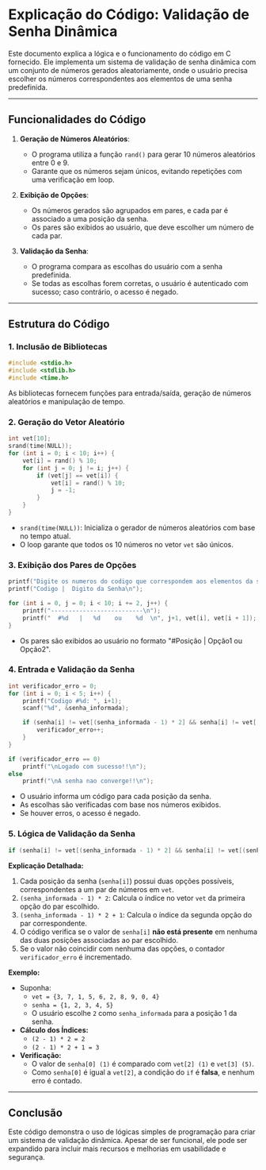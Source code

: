 # Explicação do Código: Validação de Senha Dinâmica

Este documento explica a lógica e o funcionamento do código em C fornecido. Ele implementa um sistema de validação de senha dinâmica com um conjunto de números gerados aleatoriamente, onde o usuário precisa escolher os números correspondentes aos elementos de uma senha predefinida.

---

## Funcionalidades do Código

1. **Geração de Números Aleatórios**:

   - O programa utiliza a função `rand()` para gerar 10 números aleatórios entre 0 e 9.
   - Garante que os números sejam únicos, evitando repetições com uma verificação em loop.

2. **Exibição de Opções**:

   - Os números gerados são agrupados em pares, e cada par é associado a uma posição da senha.
   - Os pares são exibidos ao usuário, que deve escolher um número de cada par.

3. **Validação da Senha**:

   - O programa compara as escolhas do usuário com a senha predefinida.
   - Se todas as escolhas forem corretas, o usuário é autenticado com sucesso; caso contrário, o acesso é negado.

---

## Estrutura do Código

### 1. Inclusão de Bibliotecas

```c
#include <stdio.h>
#include <stdlib.h>
#include <time.h>
```

As bibliotecas fornecem funções para entrada/saída, geração de números aleatórios e manipulação de tempo.

### 2. Geração do Vetor Aleatório

```c
int vet[10];
srand(time(NULL));
for (int i = 0; i < 10; i++) {
    vet[i] = rand() % 10;
    for (int j = 0; j != i; j++) {
        if (vet[j] == vet[i]) {
            vet[i] = rand() % 10;
            j = -1;
        }
    }
}
```

- `srand(time(NULL))`: Inicializa o gerador de números aleatórios com base no tempo atual.
- O loop garante que todos os 10 números no vetor `vet` são únicos.

### 3. Exibição dos Pares de Opções

```c
printf("Digite os numeros do codigo que correspondem aos elementos da senha de forma sequencial\n\n");
printf("Codigo |  Digito da Senha\n");

for (int i = 0, j = 0; i < 10; i += 2, j++) {
    printf("--------------------------\n");
    printf("  #%d   |   %d    ou    %d  \n", j+1, vet[i], vet[i + 1]);
}
```

- Os pares são exibidos ao usuário no formato "#Posição | Opção1 ou Opção2".

### 4. Entrada e Validação da Senha

```c
int verificador_erro = 0;
for (int i = 0; i < 5; i++) {
    printf("Codigo #%d: ", i+1);
    scanf("%d", &senha_informada);

    if (senha[i] != vet[(senha_informada - 1) * 2] && senha[i] != vet[(senha_informada - 1) * 2 + 1]) {
        verificador_erro++;
    }
}

if (verificador_erro == 0)
    printf("\nLogado com sucesso!!\n");
else
    printf("\nA senha nao converge!!\n");
```

- O usuário informa um código para cada posição da senha.
- As escolhas são verificadas com base nos números exibidos.
- Se houver erros, o acesso é negado.

### 5. Lógica de Validação da Senha

```c
if (senha[i] != vet[(senha_informada - 1) * 2] && senha[i] != vet[(senha_informada - 1) * 2 + 1])
```

**Explicação Detalhada:**

1. Cada posição da senha (`senha[i]`) possui duas opções possíveis, correspondentes a um par de números em `vet`.
2. `(senha_informada - 1) * 2`: Calcula o índice no vetor `vet` da primeira opção do par escolhido.
3. `(senha_informada - 1) * 2 + 1`: Calcula o índice da segunda opção do par correspondente.
4. O código verifica se o valor de `senha[i]` **não está presente** em nenhuma das duas posições associadas ao par escolhido.
5. Se o valor não coincidir com nenhuma das opções, o contador `verificador_erro` é incrementado.

**Exemplo:**

- Suponha:
  - `vet = {3, 7, 1, 5, 6, 2, 8, 9, 0, 4}`
  - `senha = {1, 2, 3, 4, 5}`
  - O usuário escolhe `2` como `senha_informada` para a posição 1 da senha.
- **Cálculo dos Índices:**
  - `(2 - 1) * 2 = 2`
  - `(2 - 1) * 2 + 1 = 3`
- **Verificação:**
  - O valor de `senha[0] (1)` é comparado com `vet[2] (1)` e `vet[3] (5)`.
  - Como `senha[0]` é igual a `vet[2]`, a condição do `if` é **falsa**, e nenhum erro é contado.

---

## Conclusão

Este código demonstra o uso de lógicas simples de programação para criar um sistema de validação dinâmica. Apesar de ser funcional, ele pode ser expandido para incluir mais recursos e melhorias em usabilidade e segurança.


